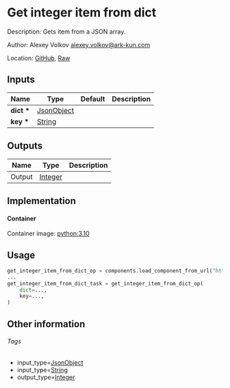 <!-- BEGIN_GENERATED_CONTENT -->
# Get integer item from dict

Description: Gets item from a JSON array.

Author: Alexey Volkov <alexey.volkov@ark-kun.com>

Location: [GitHub](https://github.com/Ark-kun/pipeline_components/blob/master/components/json/Dict/Get/Integer/component.yaml), [Raw](https://raw.githubusercontent.com/Ark-kun/pipeline_components/master/components/json/Dict/Get/Integer/component.yaml)

## Inputs

|Name|Type|Default|Description|
|-|-|-|-|
|**dict** **\***|[JsonObject]|||
|**key** **\***|[String]|||

## Outputs

|Name|Type|Description|
|-|-|-|
|Output|[Integer]||

## Implementation

#### Container

Container image: [python:3.10](https://hub.docker.com/r/_/python)

## Usage

```python
get_integer_item_from_dict_op = components.load_component_from_url("https://raw.githubusercontent.com/Ark-kun/pipeline_components/master/components/json/Dict/Get/Integer/component.yaml")
...
get_integer_item_from_dict_task = get_integer_item_from_dict_op(
    dict=...,
    key=...,
)
```

## Other information

###### Tags

* input_type=[JsonObject]
* input_type=[String]
* output_type=[Integer]

[Integer]: https://github.com/Ark-kun/pipeline_components/tree/master/types/Integer
[JsonObject]: https://github.com/Ark-kun/pipeline_components/tree/master/types/JsonObject
[String]: https://github.com/Ark-kun/pipeline_components/tree/master/types/String
<!-- END_GENERATED_CONTENT -->
